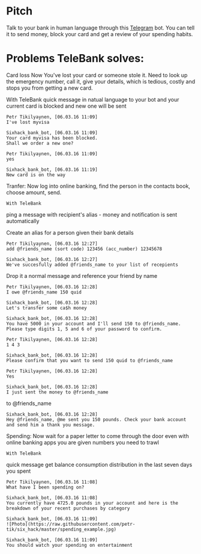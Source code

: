 # Pitch

Talk to your bank in human language through this [Telegram](https://telegram.org/) bot. You can tell it to send money, block your card and get a review of your spending habits. 


# Problems TeleBank solves:

Card loss
    Now
You've lost your card or someone stole it. Need to look up the emergency number, call it, give your details, which is tedious, costly and stops you from getting a new card. 

With TeleBank
quick message in natual language to your bot and your current card is blocked and new one will be sent

    Petr Tikilyaynen, [06.03.16 11:09]
    I've lost myvisa
    
    Sixhack_bank_bot, [06.03.16 11:09]
    Your card myvisa has been blocked. 
    Shall we order a new one?
    
    Petr Tikilyaynen, [06.03.16 11:09]
    yes
    
    Sixhack_bank_bot, [06.03.16 11:19]
    New card is on the way



Tranfer:
    Now
log into online banking, find the person in the contacts book, choose amount, send. 

    With TeleBank
ping a message with recipient's alias - money and notification is sent automatically

Create an alias for a person given their bank details 

    Petr Tikilyaynen, [06.03.16 12:27]
    add @friends_name (sort code) 123456 (acc_number) 12345678
    
    Sixhack_bank_bot, [06.03.16 12:27]
    We've succesfully added @friends_name to your list of recepients

Drop it a normal message and reference your friend by name

    Petr Tikilyaynen, [06.03.16 12:28]
    I owe @friends_name 150 quid
    
    Sixhack_bank_bot, [06.03.16 12:28]
    Let's transfer some ca$h money
    
    Sixhack_bank_bot, [06.03.16 12:28]
    You have 5000 in your account and I'll send 150 to @friends_name.
    Please type digits 1, 5 and 6 of your password to confirm.
    
    Petr Tikilyaynen, [06.03.16 12:28]
    1 4 3
    
    Sixhack_bank_bot, [06.03.16 12:28]
    Please confirm that you want to send 150 quid to @friends_name
    
    Petr Tikilyaynen, [06.03.16 12:28]
    Yes
    
    Sixhack_bank_bot, [06.03.16 12:28]
    I just sent the money to @friends_name

to @friends_name

    Sixhack_bank_bot, [06.03.16 12:28]
    Hey @friends_name, @me sent you 150 pounds. Check your bank account and send him a thank you message.




Spending: 
    Now
wait for a paper letter to come through the door
even with online banking apps you are given numbers you need to trawl

    With TeleBank
quick message
    get balance
    consumption distribution 
    in the last seven days you spent 

    Petr Tikilyaynen, [06.03.16 11:08]
    What have I been spending on? 
    
    Sixhack_bank_bot, [06.03.16 11:08]
    You currently have 4725.0 pounds in your account and here is the breakdown of your recent purchases by category
    
    Sixhack_bank_bot, [06.03.16 11:09]
    ![Photo](https://raw.githubusercontent.com/petr-tik/six_hack/master/spending_example.jpg)
    
    Sixhack_bank_bot, [06.03.16 11:09]
    You should watch your spending on entertainment




